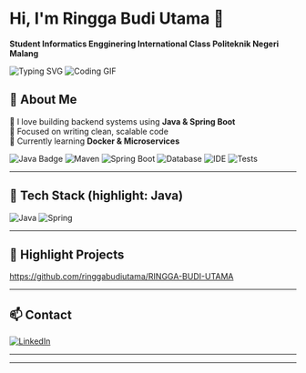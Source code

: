 # Hi, I'm Ringga Budi Utama 👋
**Student Informatics Engginering International Class Politeknik Negeri Malang**

![Typing SVG](https://readme-typing-svg.demolab.com?font=Fira+Code&size=22&pause=1000&color=00BFFF&width=435&lines=Java+Developer;Spring+Boot+Lover;Coding+is+my+Art!)
![Coding GIF](https://media.giphy.com/media/qgQUggAC3Pfv687qPC/giphy.gif)

## 🧠 About Me
💬 I love building backend systems using **Java & Spring Boot**  
🎯 Focused on writing clean, scalable code  
🌱 Currently learning **Docker & Microservices**


![Java Badge](https://img.shields.io/badge/Language-Java-007396?logo=java&logoColor=white&style=for-the-badge)
![Maven](https://img.shields.io/badge/Build-Maven-C71A36?logo=apache-maven&logoColor=white&style=for-the-badge)
![Spring Boot](https://img.shields.io/badge/Framework-SpringBoot-6DB33F?logo=spring&logoColor=white&style=for-the-badge)
![Database](https://img.shields.io/badge/DB-PostgreSQL-316192?logo=postgresql&logoColor=white&style=for-the-badge)
![IDE](https://img.shields.io/badge/IDE-IntelliJ-000000?logo=intellijidea&logoColor=white&style=for-the-badge)
![Tests](https://img.shields.io/badge/Testing-JUnit-25A162?logo=junit5&logoColor=white&style=for-the-badge)

---

## 🔧 Tech Stack (highlight: Java)
<!-- Primary tech badges -->
![Java](https://img.shields.io/badge/Java-17-007396?logo=java&logoColor=white)
![Spring](https://img.shields.io/badge/Spring-Boot-6DB33F?logo=spring&logoColor=white)


---

## 🚀 Highlight Projects
https://github.com/ringgabudiutama/RINGGA-BUDI-UTAMA

---


## 📫 Contact
[![LinkedIn](https://img.shields.io/badge/LinkedIn-Connect-0A66C2?logo=linkedin&logoColor=white&style=for-the-badge)](https://www.linkedin.com/in/ringgabudiutama)

---


---


